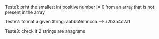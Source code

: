 Teste1: print the smallest int positive number != 0 from an array that is not present in the array

Teste2: format a given String: aabbbNnnncca --> a2b3n4c2a1

Teste3: check if 2 strings are anagrams
